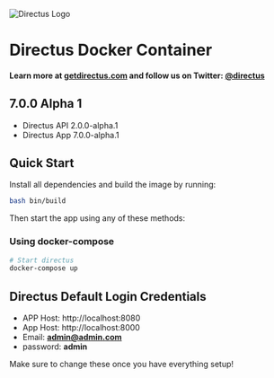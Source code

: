 ![Directus Logo](http://getdirectus.com/assets/imgs/directus.png)

Directus Docker Container
====================

#### Learn more at [getdirectus.com](http://getdirectus.com) and follow us on Twitter: [@directus](https://twitter.com/directus)

## 7.0.0 Alpha 1
- Directus API 2.0.0-alpha.1
- Directus App 7.0.0-alpha.1

## Quick Start

Install all dependencies and build the image by running:

```bash
bash bin/build
```

Then start the app using any of these methods:

### Using docker-compose
```bash
# Start directus
docker-compose up
```

## Directus Default Login Credentials

- APP Host: http://localhost:8080
- App Host: http://localhost:8000
- Email: **admin@admin.com**
- password: **admin**

Make sure to change these once you have everything setup!
